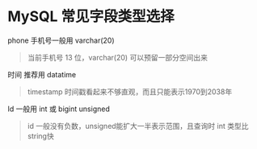 # MySQL 常见字段类型选择

phone 手机号一般用 varchar(20)

> 当前手机号 13 位，varchar(20) 可以预留一部分空间出来

时间 推荐用 datatime

> timestamp 时间戳看起来不够直观，而且只能表示1970到2038年

Id 一般用 int 或 bigint unsigned

> id 一般没有负数，unsigned能扩大一半表示范围，且查询时 int 类型比string快